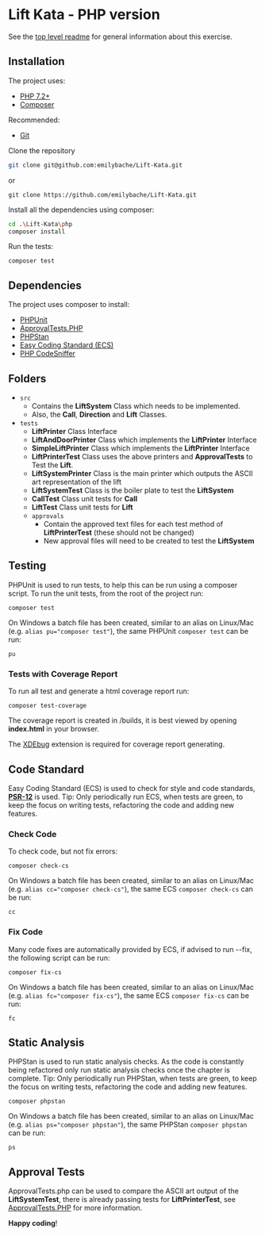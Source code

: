 # Lift Kata - PHP version

See the [top level readme](../README.md) for general information about this exercise.

## Installation

The project uses:

- [PHP 7.2+](https://www.php.net/downloads.php)
- [Composer](https://getcomposer.org)

Recommended:

- [Git](https://git-scm.com/downloads)

Clone the repository

```sh
git clone git@github.com:emilybache/Lift-Kata.git
```

or

```shell script
git clone https://github.com/emilybache/Lift-Kata.git
```

Install all the dependencies using composer:

```sh
cd .\Lift-Kata\php
composer install
```

Run the tests:

```shell script
composer test
```

## Dependencies

The project uses composer to install:

- [PHPUnit](https://phpunit.de/)
- [ApprovalTests.PHP](https://github.com/approvals/ApprovalTests.php)
- [PHPStan](https://github.com/phpstan/phpstan)
- [Easy Coding Standard (ECS)](https://github.com/symplify/easy-coding-standard) 
- [PHP CodeSniffer](https://github.com/squizlabs/PHP_CodeSniffer/wiki)

## Folders

- `src` 
    - Contains the **LiftSystem** Class which needs to be implemented.
    - Also, the **Call**, **Direction** and **Lift** Classes.
- `tests` 
    - **LiftPrinter** Class Interface 
    - **LiftAndDoorPrinter** Class which implements the **LiftPrinter** Interface  
    - **SimpleLiftPrinter** Class  which implements the **LiftPrinter** Interface 
    - **LiftPrinterTest** Class uses the above printers and **ApprovalTests** to Test the **Lift**.
    - **LiftSystemPrinter** Class is the main printer which outputs the ASCII art representation of the lift 
    - **LiftSystemTest** Class is the boiler plate to test the **LiftSystem**  
    - **CallTest** Class unit tests for **Call**
    - **LiftTest** Class unit tests for **Lift**
    - `approvals` 
        - Contain the approved text files for each test method of **LiftPrinterTest** (these should not be
        changed)
        - New approval files will need to be created to test the **LiftSystem**

## Testing

PHPUnit is used to run tests, to help this can be run using a composer script. To run the unit tests, from the root of
 the project run:

```shell script
composer test
```

On Windows a batch file has been created, similar to an alias on Linux/Mac (e.g. `alias pu="composer test"`), the same
 PHPUnit `composer test` can be run:

```shell script
pu
```

### Tests with Coverage Report

To run all test and generate a html coverage report run:

```shell script
composer test-coverage
```

The coverage report is created in /builds, it is best viewed by opening **index.html** in your browser.

The [XDEbug](https://xdebug.org/download) extension is required for coverage report generating. 

## Code Standard

Easy Coding Standard (ECS) is used to check for style and code standards,
 **[PSR-12](https://www.php-fig.org/psr/psr-12/)** is used. Tip: Only periodically run ECS, when tests are green, to
 keep the focus on writing tests, refactoring the code and adding new features.

### Check Code

To check code, but not fix errors:

```shell script
composer check-cs
``` 

On Windows a batch file has been created, similar to an alias on Linux/Mac (e.g. `alias cc="composer check-cs"`), the
 same ECS `composer check-cs` can be run:

```shell script
cc
```

### Fix Code

Many code fixes are automatically provided by ECS, if advised to run --fix, the following script can be run:

```shell script
composer fix-cs
```

On Windows a batch file has been created, similar to an alias on Linux/Mac (e.g. `alias fc="composer fix-cs"`), the same
 ECS `composer fix-cs` can be run:

```shell script
fc
```

## Static Analysis

PHPStan is used to run static analysis checks. As the code is constantly being refactored only run static analysis
  checks once the chapter is complete. Tip: Only periodically run PHPStan, when tests are green, to keep the focus on
   writing tests, refactoring the code and adding new features.

```shell script
composer phpstan
```

On Windows a batch file has been created, similar to an alias on Linux/Mac (e.g. `alias ps="composer phpstan"`), the
 same PHPStan `composer phpstan` can be run:

```shell script
ps
```

## Approval Tests

ApprovalTests.php can be used to compare the ASCII art output of the **LiftSystemTest**, there is already passing tests
 for **LiftPrinterTest**, see [ApprovalTests.PHP](https://github.com/approvals/ApprovalTests.php) for more information.

**Happy coding**!
